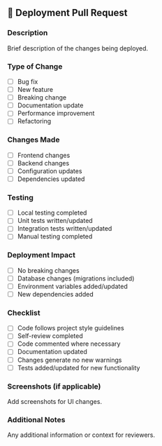 ## 🚀 Deployment Pull Request

### Description
Brief description of the changes being deployed.

### Type of Change
- [ ] Bug fix
- [ ] New feature
- [ ] Breaking change
- [ ] Documentation update
- [ ] Performance improvement
- [ ] Refactoring

### Changes Made
- [ ] Frontend changes
- [ ] Backend changes
- [ ] Configuration updates
- [ ] Dependencies updated

### Testing
- [ ] Local testing completed
- [ ] Unit tests written/updated
- [ ] Integration tests written/updated
- [ ] Manual testing completed

### Deployment Impact
- [ ] No breaking changes
- [ ] Database changes (migrations included)
- [ ] Environment variables added/updated
- [ ] New dependencies added

### Checklist
- [ ] Code follows project style guidelines
- [ ] Self-review completed
- [ ] Code commented where necessary
- [ ] Documentation updated
- [ ] Changes generate no new warnings
- [ ] Tests added/updated for new functionality

### Screenshots (if applicable)
Add screenshots for UI changes.

### Additional Notes
Any additional information or context for reviewers.
